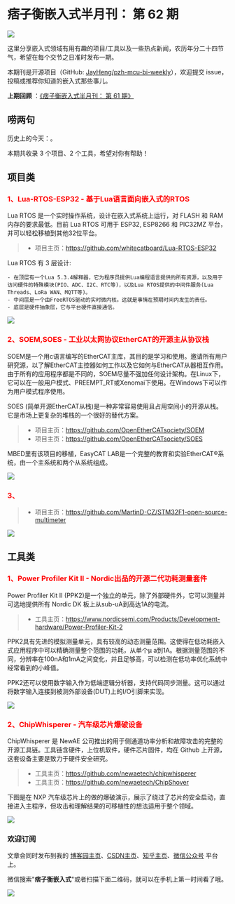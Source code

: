 # 痞子衡嵌入式半月刊： 第 62 期

![](http://henjay724.com/image/cnblogs/pzh_mcu_bi_weekly.PNG)

这里分享嵌入式领域有用有趣的项目/工具以及一些热点新闻，农历年分二十四节气，希望在每个交节之日准时发布一期。

本期刊是开源项目（GitHub: [JayHeng/pzh-mcu-bi-weekly](https://github.com/JayHeng/pzh-mcu-bi-weekly)），欢迎提交 issue，投稿或推荐你知道的嵌入式那些事儿。

**上期回顾** ：[《痞子衡嵌入式半月刊： 第 61 期》](https://www.cnblogs.com/henjay724/p/16690371.html)

## 唠两句

历史上的今天：。

本期共收录 3 个项目、2 个工具，希望对你有帮助！

## 项目类

### <font color="red">1、Lua-RTOS-ESP32 - 基于Lua语言面向嵌入式的RTOS</font>

Lua RTOS 是一个实时操作系统，设计在嵌入式系统上运行，对 FLASH 和 RAM 内存的要求最低。目前 Lua RTOS 可用于 ESP32, ESP8266 和 PIC32MZ 平台，并可以轻松移植到其他32位平台。  

> * 项目主页：https://github.com/whitecatboard/Lua-RTOS-ESP32

Lua RTOS 有 3 层设计:

```text
- 在顶层有一个Lua 5.3.4解释器，它为程序员提供Lua编程语言提供的所有资源，以及用于访问硬件的特殊模块(PIO、ADC、I2C、RTC等)，以及Lua RTOS提供的中间件服务(Lua Threads、LoRa WAN、MQTT等)。
- 中间层是一个由FreeRTOS驱动的实时微内核。这就是事情在预期时间内发生的责任。
- 底层是硬件抽象层，它与平台硬件直接通信。
```

![](http://henjay724.com/image/biweekly20220918/Lua-RTOS-ESP32.PNG)

### <font color="red">2、SOEM,SOES - 工业以太网协议EtherCAT的开源主从协议栈</font>

SOEM是一个用c语言编写的EtherCAT主库，其目的是学习和使用。邀请所有用户研究源，以了解EtherCAT主控器如何工作以及它如何与EtherCAT从器相互作用。由于所有的应用程序都是不同的，SOEM尽量不强加任何设计架构。在Linux下，它可以在一般用户模式、PREEMPT_RT或Xenomai下使用。在Windows下可以作为用户模式程序使用。    

SOES (简单开源EtherCAT从栈)是一种非常容易使用且占用空间小的开源从栈。它是市场上更复杂的堆栈的一个很好的替代方案。

> * 项目主页：https://github.com/OpenEtherCATsociety/SOEM
> * 项目主页：https://github.com/OpenEtherCATsociety/SOES

MBED里有该项目的移植，EasyCAT LAB是一个完整的教育和实验EtherCAT®系统，由一个主系统和两个从系统组成。

![](http://henjay724.com/image/biweekly20220918/SOEM-SOES.PNG)

### <font color="red">3、</font>

> * 项目主页：https://github.com/MartinD-CZ/STM32F1-open-source-multimeter

![](http://henjay724.com/image/biweekly20220918/.PNG)

## 工具类

### <font color="red">1、Power Profiler Kit II - Nordic出品的开源二代功耗测量套件</font>

Power Profiler Kit II (PPK2)是一个独立的单元，除了外部硬件外，它可以测量并可选地提供所有 Nordic DK 板上从sub-uA到高达1A的电流。    

> * 工具主页：https://www.nordicsemi.com/Products/Development-hardware/Power-Profiler-Kit-2

PPK2具有先进的模拟测量单元，具有较高的动态测量范围。这使得在低功耗嵌入式应用程序中可以精确测量整个范围的功耗，从单个μ a到1A。根据测量范围的不同，分辨率在100nA和1mA之间变化，并且足够高，可以检测在低功率优化系统中经常看到的小峰值。  

PPK2还可以使用数字输入作为低端逻辑分析器，支持代码同步测量。这可以通过将数字输入连接到被测外部设备(DUT)上的I/O引脚来实现。  

![](http://henjay724.com/image/biweekly20220918/Power-Profiler-Kit-II.PNG)

### <font color="red">2、ChipWhisperer - 汽车级芯片爆破设备</font>

ChipWhisperer 是 NewAE 公司推出的用于侧通道功率分析和故障攻击的完整的开源工具链。工具链含硬件，上位机软件，硬件芯片固件，均在 Github 上开源，这套设备主要是致力于硬件安全研究。  

> * 工具主页：https://github.com/newaetech/chipwhisperer
> * 工具主页：https://github.com/newaetech/ChipShover

下图是在 NXP 汽车级芯片上的做的爆破演示，展示了绕过了芯片的安全启动，直接进入主程序，但攻击和理解结果的可移植性的想法适用于整个领域。 

![](http://henjay724.com/image/biweekly20220918/ChipShover.PNG)

### 欢迎订阅

文章会同时发布到我的 [博客园主页](https://www.cnblogs.com/henjay724/)、[CSDN主页](https://blog.csdn.net/henjay724)、[知乎主页](https://www.zhihu.com/people/henjay724)、[微信公众号](http://weixin.sogou.com/weixin?type=1&query=痞子衡嵌入式) 平台上。

微信搜索"__痞子衡嵌入式__"或者扫描下面二维码，就可以在手机上第一时间看了哦。

![](http://henjay724.com/image/github/pzhMcu_qrcode_258x258.jpg)

